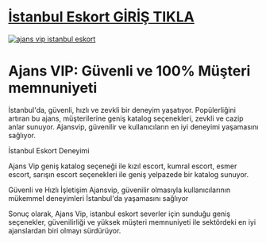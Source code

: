 # <a href="https://bit.ly/ajansvipgiris">İstanbul Eskort GİRİŞ TIKLA</a>

<a href="https://bit.ly/ajansvipgiris"><img src="https://github.com/user-attachments/assets/d5348f0b-b8ef-40c4-91fe-8b2060ea6bb1" alt="ajans vip istanbul eskort" border="0" /></a>

# Ajans VIP: Güvenli ve 100% Müşteri memnuniyeti
İstanbul'da, güvenli, hızlı ve zevkli bir deneyim yaşatıyor. Popülerliğini artıran bu ajans, müşterilerine geniş katalog seçenekleri, zevkli ve cazip anlar sunuyor. Ajansvip, güvenilir ve kullanıcıların en iyi deneyimi yaşamasını sağlıyor.

İstanbul Eskort Deneyimi

Ajans Vip geniş katalog seçeneği ile kızıl escort, kumral escort, esmer escort, sarışın escort seçenekleri ile geniş yelpazede bir katalog sunuyor.

Güvenli ve Hızlı İşletişim
Ajansvip, güvenilir olmasıyla kullanıcılarının mükemmel deneyimleri İstanbul'da yaşamasını sağlıyor

Sonuç olarak, Ajans Vip, istanbul eskort severler için sunduğu geniş seçenekler, güvenilirliği ve yüksek müşteri memnuniyeti ile sektördeki en iyi ajanslardan biri olmayı sürdürüyor.
